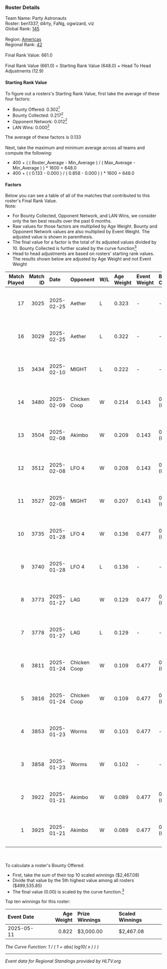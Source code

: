 ### Roster Details<br />
Team Name: Party Astronauts<br />
Roster: ben1337, d4rty, FaNg, ogwizard, viz<br />
Global Rank: [145](../../standings_global_2025_07_07.md)<br />
<br />
Region: [Americas]( ../../standings_americas_2025_07_07.md)<br />
Regional Rank: [42]( ../../standings_americas_2025_07_07.md)<br />
<br />
Final Rank Value:  661.0<br />
<br />
Final Rank Value (661.0) = Starting Rank Value (648.0) + Head To Head Adjustments (12.9)<br />

#### Starting Rank Value<br />
To figure out a rosters's Starting Rank Value, first take the average of these four factors:<br />
- Bounty Offered: 0.302[<sup>1</sup>](#table2)
- Bounty Collected: 0.217[<sup>2</sup>](#table1)
- Opponent Network: 0.012[<sup>2</sup>](#table1)
- LAN Wins: 0.000[<sup>2</sup>](#table1)

The average of these factors is 0.133<br />
<br />
Next, take the maximum and minimum average across all teams and compute the following:<br />
- 400 + ( ( Roster_Average - Min_Average ) / ( Max_Average - Min_Average ) ) * 1600 = 648.0
- 400 + ( ( 0.133 - 0.000 ) / ( 0.858 - 0.000 ) ) * 1600 = 648.0


#### Factors<br />
Below you can see a table of all of the matches that contributed to this roster's Final Rank Value.<br />
Note:<br />

- For Bounty Collected, Opponent Network, and LAN Wins, we consider only the ten best results over the past 6 months.
- Raw values for those factors are multiplied by Age Weight. Bounty and Opponent Network values are also multiplied by Event Weight. The adjusted value is shown in parenthesis.
- The final value for a factor is the total of its adjusted values divided by 10. Bounty Collected is further scaled by the curve function[<sup>3</sup>](#curveFunction)
- Head to head adjustments are based on rosters' starting rank values. The results shown below are adjusted by Age Weight and not Event Weight
<span id="table1"></span><br />


| Match Played | Match ID | Date       | Opponent     | W/L | Age Weight | Event Weight | Bounty Collected | Opponent Network | LAN Wins  | H2H Adj. | Roster                              |
| -: | -: | :- | :- | :- | :- | :- | :- | :- | :- | -: | :- |
|           17 |     3025 | 2025-02-25 | Aether       | L   | 0.323      | -            | -                | -                | -         |    -5.16 | ben1337, d4rty, FaNg, ogwizard, viz |
|           16 |     3029 | 2025-02-25 | Aether       | L   | 0.322      | -            | -                | -                | -         |    -5.31 | ben1337, d4rty, FaNg, ogwizard, viz |
|           15 |     3434 | 2025-02-10 | MIGHT        | L   | 0.222      | -            | -                | -                | -         |    -3.37 | ben1337, FaNg, ogwizard, viz, Walco |
|           14 |     3480 | 2025-02-09 | Chicken Coop | W   | 0.214      | 0.143        | 0.001 (0.000)    | 0.207 (0.006)    | 0 (0.000) |     3.60 | ben1337, FaNg, ogwizard, viz, Walco |
|           13 |     3504 | 2025-02-08 | Akimbo       | W   | 0.209      | 0.143        | 0.003 (0.000)    | -                | 0 (0.000) |     2.92 | ben1337, FaNg, ogwizard, viz, Walco |
|           12 |     3512 | 2025-02-08 | LFO 4        | W   | 0.208      | 0.143        | 0.007 (0.000)    | 0.328 (0.010)    | 0 (0.000) |     4.32 | ben1337, FaNg, ogwizard, viz, Walco |
|           11 |     3527 | 2025-02-08 | MIGHT        | W   | 0.207      | 0.143        | 0.001 (0.000)    | 0.311 (0.009)    | 0 (0.000) |     3.47 | ben1337, FaNg, ogwizard, viz, Walco |
|           10 |     3735 | 2025-01-28 | LFO 4        | W   | 0.136      | 0.477        | 0.007 (0.000)    | 0.328 (0.021)    | 0 (0.000) |     2.86 | ben1337, FaNg, ogwizard, viz, Walco |
|            9 |     3740 | 2025-01-28 | LFO 4        | L   | 0.136      | -            | -                | -                | -         |    -1.43 | ben1337, FaNg, ogwizard, viz, Walco |
|            8 |     3773 | 2025-01-27 | LAG          | W   | 0.129      | 0.477        | 0.015 (0.001)    | 0.456 (0.028)    | 0 (0.000) |     2.60 | ben1337, FaNg, ogwizard, viz, Walco |
|            7 |     3778 | 2025-01-27 | LAG          | L   | 0.129      | -            | -                | -                | -         |    -1.48 | ben1337, FaNg, ogwizard, viz, Walco |
|            6 |     3811 | 2025-01-24 | Chicken Coop | W   | 0.109      | 0.477        | 0.001 (0.000)    | 0.207 (0.011)    | 0 (0.000) |     1.92 | ben1337, FaNg, ogwizard, viz, Walco |
|            5 |     3816 | 2025-01-24 | Chicken Coop | W   | 0.109      | 0.477        | 0.001 (0.000)    | 0.207 (0.011)    | 0 (0.000) |     1.93 | ben1337, FaNg, ogwizard, viz, Walco |
|            4 |     3853 | 2025-01-23 | Worms        | W   | 0.103      | 0.477        | -                | 0.057 (0.003)    | 0 (0.000) |     1.45 | ben1337, FaNg, ogwizard, viz, Walco |
|            3 |     3858 | 2025-01-23 | Worms        | W   | 0.102      | -            | -                | -                | 0 (0.000) |     1.46 | ben1337, FaNg, ogwizard, viz, Walco |
|            2 |     3922 | 2025-01-21 | Akimbo       | W   | 0.089      | 0.477        | 0.007 (0.000)    | 0.255 (0.011)    | -         |     1.56 | ben1337, FaNg, ogwizard, viz, Walco |
|            1 |     3925 | 2025-01-21 | Akimbo       | W   | 0.089      | 0.477        | 0.007 (0.000)    | 0.255 (0.011)    | -         |     1.57 | ben1337, FaNg, ogwizard, viz, Walco |

<br />
<span id="table2"></span><br />
To calculate a roster's Bounty Offered:<br />

- First, take the sum of their top 10 scaled winnings ($2,467.08)
- Divide that value by the 5th highest value among all rosters ($499,535.85)
- The final value (0.00) is scaled by the curve function.[<sup>3</sup>](#curveFunction)

Top ten winnings for this roster:<br />

| Event Date | Age Weight | Prize Winnings | Scaled Winnings |
| :- | -: | :- | :- |
| 2025-05-11 |      0.822 | $3,000.00      | $2,467.08       |


<span id="curveFunction"></span>_The Curve Function: 1 / ( 1 + abs( log10( x ) ) )_<br />

---
_Event data for Regional Standings provided by HLTV.org_<br />
